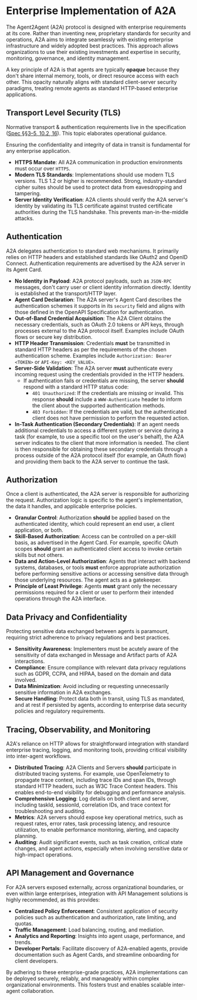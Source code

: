 # Enterprise Implementation of A2A

The Agent2Agent (A2A) protocol is designed with enterprise requirements at its
core. Rather than inventing new, proprietary standards for security and
operations, A2A aims to integrate seamlessly with existing enterprise
infrastructure and widely adopted best practices. This approach allows
organizations to use their existing investments and expertise in security,
monitoring, governance, and identity management.

A key principle of A2A is that agents are typically **opaque** because they don't
share internal memory, tools, or direct resource access with each other. This
opacity naturally aligns with standard client-server security paradigms,
treating remote agents as standard HTTP-based enterprise applications.

## Transport Level Security (TLS)

Normative transport & authentication requirements live in the specification ([Spec §§3–5, 10.2, 16](/specification/)). This topic elaborates operational guidance.

Ensuring the confidentiality and integrity of data in transit is fundamental for
any enterprise application.

- **HTTPS Mandate**: All A2A communication in production environments must
    occur over `HTTPS`.
- **Modern TLS Standards**: Implementations should use modern TLS versions.
    TLS 1.2 or higher is recommended. Strong, industry-standard cipher suites
    should be used to protect data from eavesdropping and tampering.
- **Server Identity Verification**: A2A clients should verify the A2A server's
    identity by validating its TLS certificate against trusted certificate
    authorities during the TLS handshake. This prevents man-in-the-middle
    attacks.

## Authentication

A2A delegates authentication to standard web mechanisms. It primarily relies on
HTTP headers and established standards like OAuth2 and OpenID Connect.
Authentication requirements are advertised by the A2A server in its Agent Card.

- **No Identity in Payload**: A2A protocol payloads, such as `JSON-RPC`
    messages, don't carry user or client identity information directly. Identity
    is established at the transport/HTTP layer.
- **Agent Card Declaration**: The A2A server's Agent Card describes the
    authentication schemes it supports in its `security` field and aligns with
    those defined in the OpenAPI Specification for authentication.
- **Out-of-Band Credential Acquisition**: The A2A Client obtains the necessary credentials,
    such as OAuth 2.0 tokens or API keys, through processes external to the A2A protocol itself. Examples include OAuth flows or secure key distribution.
- **HTTP Header Transmission**: Credentials **must** be transmitted in standard
    HTTP headers as per the requirements of the chosen authentication scheme.
    Examples include `Authorization: Bearer <TOKEN>` or `API-Key: <KEY_VALUE>`.
- **Server-Side Validation**: The A2A server **must** authenticate every
    incoming request using the credentials provided in the HTTP headers.
    - If authentication fails or credentials are missing, the server **should**
        respond with a standard HTTP status code:
        - `401 Unauthorized`: If the credentials are missing or invalid. This
            response **should** include a `WWW-Authenticate` header to inform
            the client about the supported authentication methods.
        - `403 Forbidden`: If the credentials are valid, but the authenticated
            client does not have permission to perform the requested action.
- **In-Task Authentication (Secondary Credentials)**: If an agent needs
    additional credentials to access a different system or service during a
    task (for example, to use a specific tool on the user's behalf), the A2A server
    indicates to the client that more information is needed. The client
    is then responsible for obtaining these secondary credentials through a
    process outside of the A2A protocol itself (for example, an OAuth flow) and
    providing them back to the A2A server to continue the task.

## Authorization

Once a client is authenticated, the A2A server is responsible for authorizing
the request. Authorization logic is specific to the agent's implementation,
the data it handles, and applicable enterprise policies.

- **Granular Control**: Authorization **should** be applied based on the
    authenticated identity, which could represent an end user, a client
    application, or both.
- **Skill-Based Authorization**: Access can be controlled on a per-skill
    basis, as advertised in the Agent Card. For example, specific OAuth scopes
    **should** grant an authenticated client access to invoke certain skills but
    not others.
- **Data and Action-Level Authorization**: Agents that interact with backend
    systems, databases, or tools **must** enforce appropriate authorization before
    performing sensitive actions or accessing sensitive data through those
    underlying resources. The agent acts as a gatekeeper.
- **Principle of Least Privilege**: Agents **must** grant only the necessary
    permissions required for a client or user to perform their intended
    operations through the A2A interface.

## Data Privacy and Confidentiality

Protecting sensitive data exchanged between agents is paramount, requiring
strict adherence to privacy regulations and best practices.

- **Sensitivity Awareness**: Implementers must be acutely aware of the
    sensitivity of data exchanged in Message and Artifact parts of A2A
    interactions.
- **Compliance**: Ensure compliance with relevant data privacy regulations
    such as GDPR, CCPA, and HIPAA, based on the domain and data involved.
- **Data Minimization**: Avoid including or requesting unnecessarily sensitive
    information in A2A exchanges.
- **Secure Handling**: Protect data both in transit, using TLS as mandated,
    and at rest if persisted by agents, according to enterprise data security
    policies and regulatory requirements.

## Tracing, Observability, and Monitoring

A2A's reliance on HTTP allows for straightforward integration with standard
enterprise tracing, logging, and monitoring tools, providing critical visibility
into inter-agent workflows.

- **Distributed Tracing**: A2A Clients and Servers **should** participate in
    distributed tracing systems. For example, use OpenTelemetry to propagate
    trace context, including trace IDs and span IDs, through standard HTTP
    headers, such as W3C Trace Context headers. This enables end-to-end
    visibility for debugging and performance analysis.
- **Comprehensive Logging**: Log details on both client and server, including
    taskId, sessionId, correlation IDs, and trace context for troubleshooting
    and auditing.
- **Metrics**: A2A servers should expose key operational metrics, such as
    request rates, error rates, task processing latency, and resource
    utilization, to enable performance monitoring, alerting, and capacity
    planning.
- **Auditing**: Audit significant events, such as task creation, critical
    state changes, and agent actions, especially when involving sensitive data
    or high-impact operations.

## API Management and Governance

For A2A servers exposed externally, across organizational boundaries, or even within
large enterprises, integration with API Management solutions is highly recommended,
as this provides:

- **Centralized Policy Enforcement**: Consistent application of security
    policies such as authentication and authorization, rate limiting, and quotas.
- **Traffic Management**: Load balancing, routing, and mediation.
- **Analytics and Reporting**: Insights into agent usage, performance, and
    trends.
- **Developer Portals**: Facilitate discovery of A2A-enabled agents, provide
documentation such as Agent Cards, and streamline onboarding for client developers.

By adhering to these enterprise-grade practices, A2A implementations can be
deployed securely, reliably, and manageably within complex organizational
environments. This fosters trust and enables scalable inter-agent collaboration.
